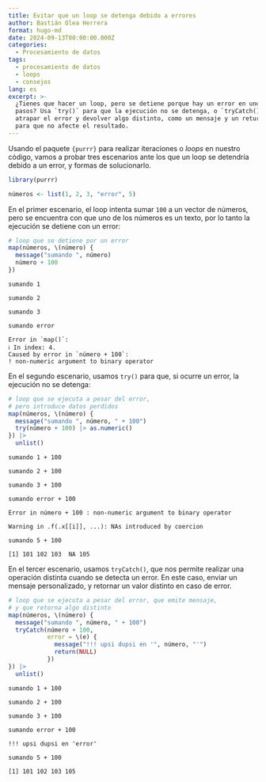 ```yaml
---
title: Evitar que un loop se detenga debido a errores
author: Bastián Olea Herrera
format: hugo-md
date: 2024-09-13T00:00:00.000Z
categories:
  - Procesamiento de datos
tags:
  - procesamiento de datos
  - loops
  - consejos
lang: es
excerpt: >-
  ¿Tienes que hacer un loop, pero se detiene porque hay un error en uno de los
  pasos? Usa `try()` para que la ejecución no se detenga, o `tryCatch()` para
  atrapar el error y devolver algo distinto, como un mensaje y un return(NULL)
  para que no afecte el resultado.
---
```



Usando el paquete `{purrr}` para realizar iteraciones o *loops* en nuestro código, vamos a probar tres escenarios ante los que un loop se detendría debido a un error, y formas de solucionarlo.

``` r
library(purrr)

números <- list(1, 2, 3, "error", 5)
```

En el primer escenario, el loop intenta sumar `100` a un vector de números, pero se encuentra con que uno de los números es un texto, por lo tanto la ejecución se detiene con un error:

``` r
# loop que se detiene por un error
map(números, \(número) {
  message("sumando ", número)
  número + 100
})
```

    sumando 1

    sumando 2

    sumando 3

    sumando error

    Error in `map()`:
    ℹ In index: 4.
    Caused by error in `número + 100`:
    ! non-numeric argument to binary operator

En el segundo escenario, usamos `try()` para que, si ocurre un error, la ejecución no se detenga:

``` r
# loop que se ejecuta a pesar del error, 
# pero introduce datos perdidos
map(números, \(número) {
  message("sumando ", número, " + 100")
  try(número + 100) |> as.numeric()
}) |> 
  unlist()
```

    sumando 1 + 100

    sumando 2 + 100

    sumando 3 + 100

    sumando error + 100

    Error in número + 100 : non-numeric argument to binary operator

    Warning in .f(.x[[i]], ...): NAs introduced by coercion

    sumando 5 + 100

    [1] 101 102 103  NA 105

En el tercer escenario, usamos `tryCatch()`, que nos permite realizar una operación distinta cuando se detecta un error. En este caso, enviar un mensaje personalizado, y retornar un valor distinto en caso de error.

``` r
# loop que se ejecuta a pesar del error, que emite mensaje, 
# y que retorna algo distinto
map(números, \(número) {
  message("sumando ", número, " + 100")
  tryCatch(número + 100,
           error = \(e) {
             message("!!! upsi dupsi en '", número, "'")
             return(NULL)
           })
}) |> 
  unlist()
```

    sumando 1 + 100

    sumando 2 + 100

    sumando 3 + 100

    sumando error + 100

    !!! upsi dupsi en 'error'

    sumando 5 + 100

    [1] 101 102 103 105
